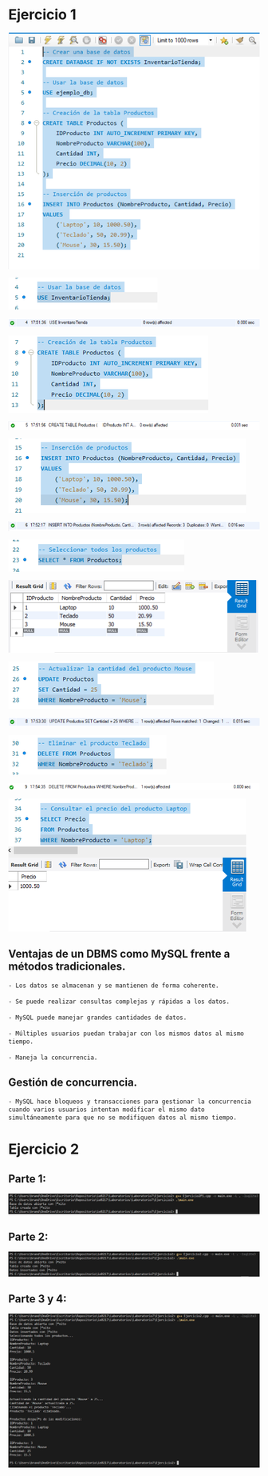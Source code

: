 # Ejercicio 1
![alt text](./Ejercicio1/images/image.png)

![alt text](./Ejercicio1/images/image-1.png)

![alt text](./Ejercicio1/images/image-2.png)

![alt text](./Ejercicio1/images/image-3.png)

![alt text](./Ejercicio1/images/image-4.png)

![alt text](./Ejercicio1/images/image-5.png)

![alt text](./Ejercicio1/images/image-6.png)

![alt text](./Ejercicio1/images/image-7.png)

![alt text](./Ejercicio1/images/image-8.png)

![alt text](./Ejercicio1/images/image-9.png)

![alt text](./Ejercicio1/images/image-10.png)

![alt text](./Ejercicio1/images/image-11.png)

![alt text](./Ejercicio1/images/image-12.png)

![alt text](./Ejercicio1/images/image-13.png)

## Ventajas de un DBMS como MySQL frente a métodos tradicionales.

    - Los datos se almacenan y se mantienen de forma coherente.

    - Se puede realizar consultas complejas y rápidas a los datos.

    - MySQL puede manejar grandes cantidades de datos.

    - Múltiples usuarios puedan trabajar con los mismos datos al mismo tiempo.

    - Maneja la concurrencia.

## Gestión de concurrencia.
    - MySQL hace bloqueos y transacciones para gestionar la concurrencia cuando varios usuarios intentan modificar el mismo dato simultáneamente para que no se modifiquen datos al mismo tiempo.

# Ejercicio 2
## Parte 1:
![alt text](./Ejercicio2/images/image.png)

## Parte 2:
![alt text](./Ejercicio2/images/image1.png)

## Parte 3 y 4:
![alt text](./Ejercicio2/images/image2.png)
